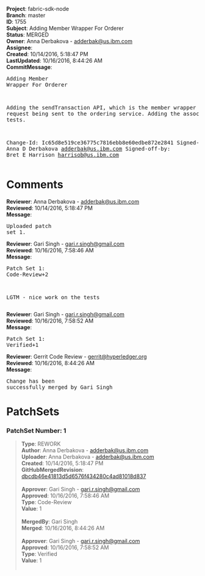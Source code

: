 <strong>Project</strong>: fabric-sdk-node<br><strong>Branch</strong>: master<br><strong>ID</strong>: 1755<br><strong>Subject</strong>: Adding Member Wrapper For Orderer<br><strong>Status</strong>: MERGED<br><strong>Owner</strong>: Anna Derbakova - adderbak@us.ibm.com<br><strong>Assignee</strong>:<br><strong>Created</strong>: 10/14/2016, 5:18:47 PM<br><strong>LastUpdated</strong>: 10/16/2016, 8:44:26 AM<br><strong>CommitMessage</strong>:<br><pre>Adding Member Wrapper For Orderer

Adding the sendTransaction API, which is the member
wrapper for the request being sent to the ordering
service. Adding the associated unit tests.

Change-Id: Ic65d8e519ce36775c7816ebb8e60edbe872e2841
Signed-off-by: Anna D Derbakova <adderbak@us.ibm.com>
Signed-off-by: Bret E Harrison <harrisob@us.ibm.com>
</pre><h1>Comments</h1><strong>Reviewer</strong>: Anna Derbakova - adderbak@us.ibm.com<br><strong>Reviewed</strong>: 10/14/2016, 5:18:47 PM<br><strong>Message</strong>: <pre>Uploaded patch set 1.</pre><strong>Reviewer</strong>: Gari Singh - gari.r.singh@gmail.com<br><strong>Reviewed</strong>: 10/16/2016, 7:58:46 AM<br><strong>Message</strong>: <pre>Patch Set 1: Code-Review+2

LGTM - nice work on the tests</pre><strong>Reviewer</strong>: Gari Singh - gari.r.singh@gmail.com<br><strong>Reviewed</strong>: 10/16/2016, 7:58:52 AM<br><strong>Message</strong>: <pre>Patch Set 1: Verified+1</pre><strong>Reviewer</strong>: Gerrit Code Review - gerrit@hyperledger.org<br><strong>Reviewed</strong>: 10/16/2016, 8:44:26 AM<br><strong>Message</strong>: <pre>Change has been successfully merged by Gari Singh</pre><h1>PatchSets</h1><h3>PatchSet Number: 1</h3><blockquote><strong>Type</strong>: REWORK<br><strong>Author</strong>: Anna Derbakova - adderbak@us.ibm.com<br><strong>Uploader</strong>: Anna Derbakova - adderbak@us.ibm.com<br><strong>Created</strong>: 10/14/2016, 5:18:47 PM<br><strong>GitHubMergedRevision</strong>: [dbcdb46e41813d5d6576f434280c4ad81018d837](https://github.com/hyperledger/fabric-sdk-node/commit/dbcdb46e41813d5d6576f434280c4ad81018d837)<br><br><strong>Approver</strong>: Gari Singh - gari.r.singh@gmail.com<br><strong>Approved</strong>: 10/16/2016, 7:58:46 AM<br><strong>Type</strong>: Code-Review<br><strong>Value</strong>: 1<br><br><strong>MergedBy</strong>: Gari Singh<br><strong>Merged</strong>: 10/16/2016, 8:44:26 AM<br><br><strong>Approver</strong>: Gari Singh - gari.r.singh@gmail.com<br><strong>Approved</strong>: 10/16/2016, 7:58:52 AM<br><strong>Type</strong>: Verified<br><strong>Value</strong>: 1<br><br></blockquote>